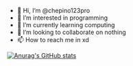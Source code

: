 - 👋 Hi, I’m @chepino123pro
- 👀 I’m interested in programming
- 🌱 I’m currently learning computing
- 💞️ I’m looking to collaborate on nothing 
- 📫 How to reach me in xd

[![Anurag's GitHub stats](https://github-readme-stats.vercel.app/api?username=chepino123pro)](https://github.com/anuraghazra/github-readme-stats)

<!---
chepino123pro/chepino123pro is a ✨ special ✨ repository because its `README.md` (this file) appears on your GitHub profile.
You can click the Preview link to take a look at your changes.
--->
